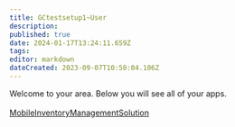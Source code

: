 ```yaml
---
title: GCtestsetup1~User
description: 
published: true
date: 2024-01-17T13:24:11.659Z
tags: 
editor: markdown
dateCreated: 2023-09-07T10:50:04.106Z
---
```


Welcome to your area. Below you will see all of your apps.<br><br>[MobileInventoryManagementSolution](/Apps/MIMS/MobileInventoryManagementSolution)<br>